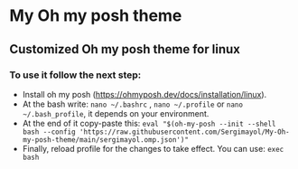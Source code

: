 # My Oh my posh theme
## Customized Oh my posh theme for linux
### To use it follow the next step:
- Install oh my posh (https://ohmyposh.dev/docs/installation/linux).
- At the bash write: ```nano ~/.bashrc``` , ```nano ~/.profile``` or ```nano ~/.bash_profile```, it depends on your environment. 
- At the end of it copy-paste this: ```eval "$(oh-my-posh --init --shell bash --config 'https://raw.githubusercontent.com/Sergimayol/My-Oh-my-posh-theme/main/sergimayol.omp.json')"```
- Finally, reload profile for the changes to take effect. You can use: ```exec bash```

